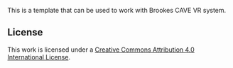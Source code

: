 This is a template that can be used to work with Brookes CAVE VR system.

## License
This work is licensed under a [Creative Commons Attribution 4.0 International License](https://creativecommons.org/licenses/by/4.0/).
